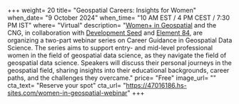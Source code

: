 +++
weight= 20
title= "Geospatial Careers: Insights for Women"
when_date= "9 October 2024"
when_time= "10 AM EST / 4 PM CEST / 7:30 PM IST"
where= "Virtual"
description= "[Women+ in Geospatial](https://womeningeospatial.org/) and the CNG, in collaboration with [Development Seed](https://developmentseed.org/) and [Element 84](https://element84.com/), are organizing a two-part webinar series on Career Guidance in Geospatial Data Science. The series aims to support entry- and mid-level professional women in the field of geospatial data science, as they navigate the field of geospatial data science. Speakers will discuss their personal journeys in the geospatial field, sharing insights into their educational backgrounds, career paths, and the challenges they overcame."
price= "Free"
image_url= ""
cta_text= "Reserve your spot"
cta_url= "https://47016186.hs-sites.com/women-in-geospatial-webinar"
+++